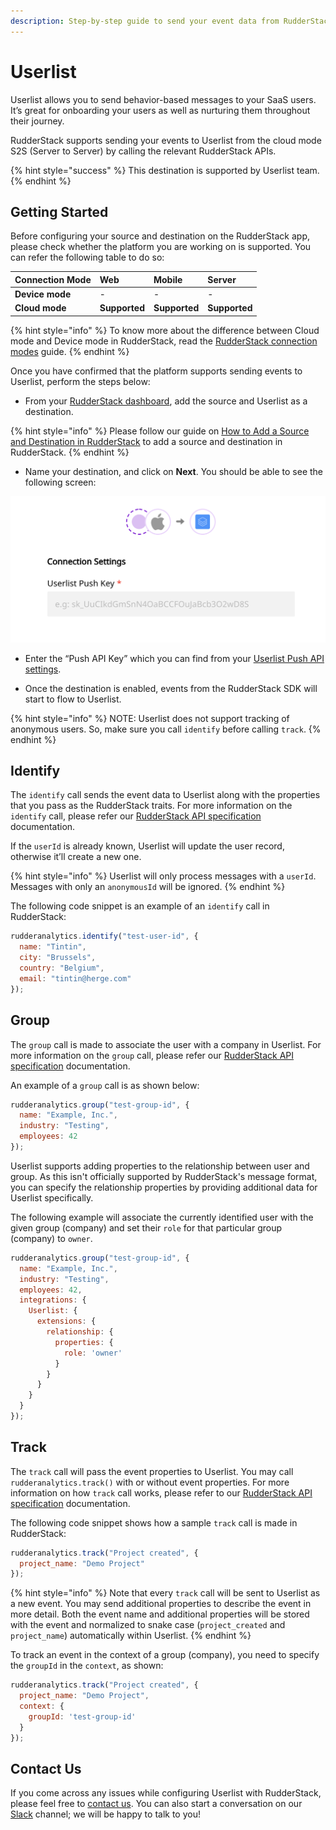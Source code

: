 ```yaml
---
description: Step-by-step guide to send your event data from RudderStack to Userlist
---
```


# Userlist

Userlist allows you to send behavior-based messages to your SaaS users. It’s great for onboarding your users as well as nurturing them throughout their journey.

RudderStack supports sending your events to Userlist from the cloud mode S2S \(Server to Server\) by calling the relevant RudderStack APIs.

{% hint style="success" %}
This destination is supported by Userlist team.
{% endhint %}

## Getting Started

Before configuring your source and destination on the RudderStack app, please check whether the platform you are working on is supported. You can refer the following table to do so:

| **Connection Mode** | **Web** | **Mobile** | **Server** |
| :--- | :--- | :--- | :--- |
| **Device mode** | - | - | - |
| **Cloud mode** | **Supported** | **Supported** | **Supported** |

{% hint style="info" %}
To know more about the difference between Cloud mode and Device mode in RudderStack, read the [RudderStack connection modes](https://docs.rudderstack.com/get-started/rudderstack-connection-modes) guide.
{% endhint %}

Once you have confirmed that the platform supports sending events to Userlist, perform the steps below:

* From your [RudderStack dashboard](https://app.rudderlabs.com/), add the source and Userlist as a destination.

{% hint style="info" %}
Please follow our guide on [How to Add a Source and Destination in RudderStack](https://docs.rudderstack.com/how-to-guides/adding-source-and-destination-rudderstack) to add a source and destination in RudderStack.
{% endhint %}

* Name your destination, and click on **Next**. You should be able to see the following screen:

![Connection settings for Userlist destination](../.gitbook/assets/userlist.png)

* Enter the “Push API Key” which you can find from your [Userlist Push API settings](https://app.userlist.com/settings/push).

* Once the destination is enabled, events from the RudderStack SDK will start to flow to Userlist.

{% hint style="info" %}
NOTE: Userlist does not support tracking of anonymous users. So, make sure you call `identify` before calling `track`.
{% endhint %}

## Identify

The `identify` call sends the event data to Userlist along with the properties that you pass as the RudderStack traits. For more information on the `identify` call, please refer our [RudderStack API specification](https://docs.rudderstack.com/getting-started/rudderstack-api-spec) documentation.

If the `userId` is already known, Userlist will update the user record, otherwise it’ll create a new one.

{% hint style="info" %}
Userlist will only process messages with a `userId`. Messages with only an `anonymousId` will be ignored.
{% endhint %}

The following code snippet is an example of an `identify` call in RudderStack:

```javascript
rudderanalytics.identify("test-user-id", {
  name: "Tintin",
  city: "Brussels",
  country: "Belgium",
  email: "tintin@herge.com"
});
```

## Group

The `group` call is made to associate the user with a company in Userlist. For more information on the `group` call, please refer our [RudderStack API specification](https://docs.rudderstack.com/getting-started/rudderstack-api-spec) documentation.

An example of a `group` call is as shown below:

```javascript
rudderanalytics.group("test-group-id", {
  name: "Example, Inc.",
  industry: "Testing",
  employees: 42
});
```

Userlist supports adding properties to the relationship between user and group. As this isn't officially supported by RudderStack's message format, you can specify the relationship properties by providing additional data for Userlist specifically.

The following example will associate the currently identified user with the given group (company) and set their `role` for that particular group (company) to `owner`.

```javascript
rudderanalytics.group("test-group-id", {
  name: "Example, Inc.",
  industry: "Testing",
  employees: 42,
  integrations: {
    Userlist: {
      extensions: {
        relationship: {
          properties: {
            role: 'owner'
          }
        }
      }
    }
  }
});
```

## Track

The `track` call will pass the event properties to Userlist. You may call `rudderanalytics.track()` with or without event properties. For more information on how `track` call works, please refer to our [RudderStack API specification](https://docs.rudderstack.com/getting-started/rudderstack-api-spec) documentation.

The following code snippet shows how a sample `track` call is made in RudderStack:

```javascript
rudderanalytics.track("Project created", {
  project_name: "Demo Project"
});
```

{% hint style="info" %}
Note that every `track` call will be sent to Userlist as a new event. You may send additional properties to describe the event in more detail. Both the event name and additional properties will be stored with the event and normalized to snake case (`project_created` and `project_name`) automatically within Userlist.
{% endhint %}

To track an event in the context of a group (company), you need to specify the `groupId` in the `context`, as shown:

```javascript
rudderanalytics.track("Project created", {
  project_name: "Demo Project",
  context: {
    groupId: 'test-group-id'
  }
});
```

## Contact Us

If you come across any issues while configuring Userlist with RudderStack, please feel free to [contact us](mailto:docs@rudderstack.com). You can also start a conversation on our [Slack](https://resources.rudderstack.com/join-rudderstack-slack) channel; we will be happy to talk to you!
